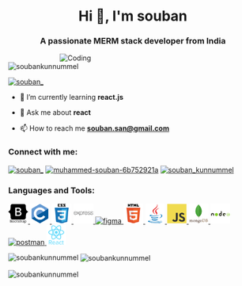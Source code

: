 


<h1 align="center">Hi 👋, I'm souban</h1>
<h3 align="center">A passionate MERM stack developer from India</h3>
<img align="right" alt="Coding" width="400" src="https://media4.giphy.com/media/qgQUggAC3Pfv687qPC/200.webp?cid=ecf05e47ecucdb12s9gv0rvhw06hcwuyaasobjfbuhbpfswn&ep=v1_gifs_related&rid=200.webp&ct=g">

<p align="left"> <img src="https://komarev.com/ghpvc/?username=soubankunnummel&label=Profile%20views&color=0e75b6&style=flat" alt="soubankunnummel" /> </p>

<p align="left"> <a href="https://twitter.com/souban_" target="blank"><img src="https://img.shields.io/twitter/follow/souban_?logo=twitter&style=for-the-badge" alt="souban_" /></a> </p>

- 🌱 I’m currently learning **react.js**

- 💬 Ask me about **react**

- 📫 How to reach me **souban.san@gmail.com**

<h3 align="left">Connect with me:</h3>
<p align="left">
<a href="https://twitter.com/souban_" target="blank"><img align="center" src="https://raw.githubusercontent.com/rahuldkjain/github-profile-readme-generator/master/src/images/icons/Social/twitter.svg" alt="souban_" height="30" width="40" /></a>
<a href="https://linkedin.com/in/muhammed-souban-6b752921a" target="blank"><img align="center" src="https://raw.githubusercontent.com/rahuldkjain/github-profile-readme-generator/master/src/images/icons/Social/linked-in-alt.svg" alt="muhammed-souban-6b752921a" height="30" width="40" /></a>
<a href="https://instagram.com/souban_kunnummel" target="blank"><img align="center" src="https://raw.githubusercontent.com/rahuldkjain/github-profile-readme-generator/master/src/images/icons/Social/instagram.svg" alt="souban_kunnummel" height="30" width="40" /></a>
</p>

<h3 align="left">Languages and Tools:</h3>
<p align="left"> <a href="https://getbootstrap.com" target="_blank" rel="noreferrer"> <img src="https://raw.githubusercontent.com/devicons/devicon/master/icons/bootstrap/bootstrap-plain-wordmark.svg" alt="bootstrap" width="40" height="40"/> </a> <a href="https://www.cprogramming.com/" target="_blank" rel="noreferrer"> <img src="https://raw.githubusercontent.com/devicons/devicon/master/icons/c/c-original.svg" alt="c" width="40" height="40"/> </a> <a href="https://www.w3schools.com/css/" target="_blank" rel="noreferrer"> <img src="https://raw.githubusercontent.com/devicons/devicon/master/icons/css3/css3-original-wordmark.svg" alt="css3" width="40" height="40"/> </a> <a href="https://expressjs.com" target="_blank" rel="noreferrer"> <img src="https://raw.githubusercontent.com/devicons/devicon/master/icons/express/express-original-wordmark.svg" alt="express" width="40" height="40"/> </a> <a href="https://www.figma.com/" target="_blank" rel="noreferrer"> <img src="https://www.vectorlogo.zone/logos/figma/figma-icon.svg" alt="figma" width="40" height="40"/> </a> <a href="https://www.w3.org/html/" target="_blank" rel="noreferrer"> <img src="https://raw.githubusercontent.com/devicons/devicon/master/icons/html5/html5-original-wordmark.svg" alt="html5" width="40" height="40"/> </a> <a href="https://www.java.com" target="_blank" rel="noreferrer"> <img src="https://raw.githubusercontent.com/devicons/devicon/master/icons/java/java-original.svg" alt="java" width="40" height="40"/> </a> <a href="https://developer.mozilla.org/en-US/docs/Web/JavaScript" target="_blank" rel="noreferrer"> <img src="https://raw.githubusercontent.com/devicons/devicon/master/icons/javascript/javascript-original.svg" alt="javascript" width="40" height="40"/> </a> <a href="https://www.mongodb.com/" target="_blank" rel="noreferrer"> <img src="https://raw.githubusercontent.com/devicons/devicon/master/icons/mongodb/mongodb-original-wordmark.svg" alt="mongodb" width="40" height="40"/> </a> <a href="https://nodejs.org" target="_blank" rel="noreferrer"> <img src="https://raw.githubusercontent.com/devicons/devicon/master/icons/nodejs/nodejs-original-wordmark.svg" alt="nodejs" width="40" height="40"/> </a> <a href="https://postman.com" target="_blank" rel="noreferrer"> <img src="https://www.vectorlogo.zone/logos/getpostman/getpostman-icon.svg" alt="postman" width="40" height="40"/> </a> <a href="https://reactjs.org/" target="_blank" rel="noreferrer"> <img src="https://raw.githubusercontent.com/devicons/devicon/master/icons/react/react-original-wordmark.svg" alt="react" width="40" height="40"/> </a> </p>

<p><img align="left" src="https://github-readme-stats.vercel.app/api/top-langs?username=soubankunnummel&show_icons=true&locale=en&layout=compact" alt="soubankunnummel" /></p>

<p>&nbsp;<img align="center" src="https://github-readme-stats.vercel.app/api?username=soubankunnummel&show_icons=true&locale=en" alt="soubankunnummel" /></p>

<p><img align="center" src="https://github-readme-streak-stats.herokuapp.com/?user=soubankunnummel&" alt="soubankunnummel" /></p>

